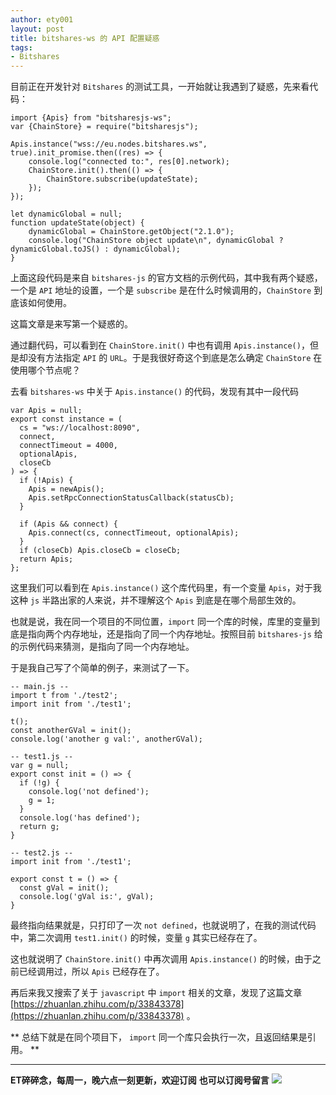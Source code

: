 ```yaml
---
author: ety001
layout: post
title: bitshares-ws 的 API 配置疑惑
tags:
- Bitshares
---
```


目前正在开发针对 `Bitshares` 的测试工具，一开始就让我遇到了疑惑，先来看代码：

```
import {Apis} from "bitsharesjs-ws";
var {ChainStore} = require("bitsharesjs");

Apis.instance("wss://eu.nodes.bitshares.ws", true).init_promise.then((res) => {
    console.log("connected to:", res[0].network);
    ChainStore.init().then(() => {
        ChainStore.subscribe(updateState);
    });
});

let dynamicGlobal = null;
function updateState(object) {
    dynamicGlobal = ChainStore.getObject("2.1.0");
    console.log("ChainStore object update\n", dynamicGlobal ? dynamicGlobal.toJS() : dynamicGlobal);
}
```

上面这段代码是来自 `bitshares-js` 的官方文档的示例代码，其中我有两个疑惑，一个是 `API` 地址的设置，一个是 `subscribe` 是在什么时候调用的，`ChainStore` 到底该如何使用。

这篇文章是来写第一个疑惑的。

通过翻代码，可以看到在 `ChainStore.init()` 中也有调用 `Apis.instance()`，但是却没有方法指定 `API` 的 `URL`。于是我很好奇这个到底是怎么确定 `ChainStore` 在使用哪个节点呢？

去看 `bitshares-ws` 中关于 `Apis.instance()` 的代码，发现有其中一段代码

```
var Apis = null;
export const instance = (
  cs = "ws://localhost:8090",
  connect,
  connectTimeout = 4000,
  optionalApis,
  closeCb
) => {
  if (!Apis) {
    Apis = newApis();
    Apis.setRpcConnectionStatusCallback(statusCb);
  }

  if (Apis && connect) {
    Apis.connect(cs, connectTimeout, optionalApis);
  }
  if (closeCb) Apis.closeCb = closeCb;
  return Apis;
};
```

这里我们可以看到在 `Apis.instance()` 这个库代码里，有一个变量 `Apis`，对于我这种 `js` 半路出家的人来说，并不理解这个 `Apis` 到底是在哪个局部生效的。

也就是说，我在同一个项目的不同位置，`import` 同一个库的时候，库里的变量到底是指向两个内存地址，还是指向了同一个内存地址。按照目前 `bitshares-js` 给的示例代码来猜测，是指向了同一个内存地址。

于是我自己写了个简单的例子，来测试了一下。

```
-- main.js --
import t from './test2';
import init from './test1';

t();
const anotherGVal = init();
console.log('another g val:', anotherGVal);

-- test1.js --
var g = null;
export const init = () => {
  if (!g) {
    console.log('not defined');
    g = 1;
  }
  console.log('has defined');
  return g;
}

-- test2.js --
import init from './test1';

export const t = () => {
  const gVal = init();
  console.log('gVal is:', gVal);
}
```

最终指向结果就是，只打印了一次 `not defined`，也就说明了，在我的测试代码中，第二次调用 `test1.init()` 的时候，变量 `g` 其实已经存在了。

这也就说明了 `ChainStore.init()` 中再次调用 `Apis.instance()` 的时候，由于之前已经调用过，所以 `Apis` 已经存在了。

再后来我又搜索了关于 `javascript` 中 `import` 相关的文章，发现了这篇文章 [https://zhuanlan.zhihu.com/p/33843378](https://zhuanlan.zhihu.com/p/33843378) 。

** 总结下就是在同个项目下， `import` 同一个库只会执行一次，且返回结果是引用。 **

---
**ET碎碎念，每周一，晚六点一刻更新，欢迎订阅**
**也可以订阅号留言**
![](/img/wechat-subscribe.jpg)

